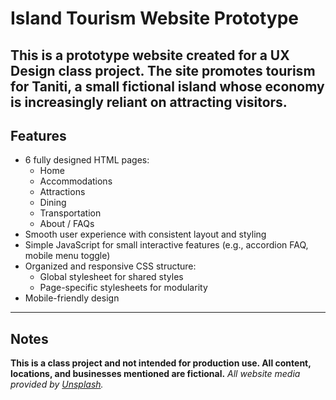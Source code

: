 # Island Tourism Website Prototype

This is a prototype website created for a UX Design class project. 
The site promotes tourism for Taniti, a small fictional island whose economy is increasingly reliant on attracting visitors. 
---
## Features
- 6 fully designed HTML pages:
  - Home
  - Accommodations
  - Attractions
  - Dining
  - Transportation
  - About / FAQs
- Smooth user experience with consistent layout and styling
- Simple JavaScript for small interactive features (e.g., accordion FAQ, mobile menu toggle)
- Organized and responsive CSS structure:
  - Global stylesheet for shared styles
  - Page-specific stylesheets for modularity
- Mobile-friendly design
---
## Notes
**This is a class project and not intended for production use. All content, locations, and businesses mentioned are fictional.**
*All website media provided by [Unsplash](https://unsplash.com).*